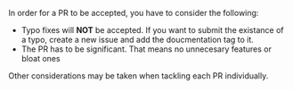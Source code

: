 In order for a PR to be accepted, you have to consider the following:

* Typo fixes will **NOT** be accepted. If you want to submit the existance of a typo, create a new issue and add the doucmentation tag to it.
* The PR has to be significant. That means no unnecesary features or bloat ones

Other considerations may be taken when tackling each PR individually.
